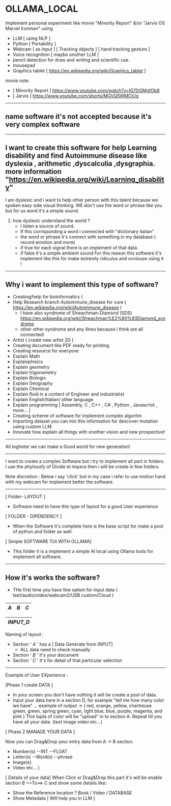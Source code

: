 # OLLAMA_LOCAL
Implement personal experiment like movie "Minority Report" &/or "Jarvis OS Marvel Ironman" using 

- LLM [ using NLP ]
- Python [ Portability ]
- Webcam [ as input ] [ Tracking objects ] [ hand tracking gesture ]
- Voice recognition [ maybe onother LLM ]
- pencil detection for draw and writing and scientific use.
- mousepad
- Graphics tablet [ https://en.wikipedia.org/wiki/Graphics_tablet ]


movie note 
- [ Minority Report ] https://www.youtube.com/watch?v=lG7DGMgfOb8
- [ Jarvis ] https://www.youtube.com/shorts/MGVQ5WMCjUg


-------------------------------------------------------------------------------------------------------------------------------------------
name software it's not accepted because it's very complex software 
-------------------------------------------------------------------------------------------------------------------------------------------
 
-------------------------------------------------------------------------------------------------------------------------------------------
I want to create this software for help Learning disability and find Autoimmune disease
like dyslexia , arithmetic ,dyscalculia ,dysgraphia. 
more information  "https://en.wikipedia.org/wiki/Learning_disability" 
-------------------------------------------------------------------------------------------------------------------------------------------
I am dyslexic and i want to help other person with this talent because we spoken easy side visual thinking.
WE don't use the word or phrase like you but for us word it's a simple sound.
1) how dyslexic understand the world ?
   - I listen a source of sound.
   - If this corrisponding a word i connected with "dictionary italian"
   - the word or phrase it's connect with something in my database ( record emotion and more)
   - if true for each signal there is an implement of that data. 
   - if false it's a simple ambient sound
For this reason this software it's implement like this for make extremly ridiculus and ovviouse using it !

-------------------------------------------------------------------------------------------------------------------------------------------
Why i want to implement this type of software?
-------------------------------------------------------------------------------------------------------------------------------------------
- Creating/help for bioinformatics (
- Help Research branch Autoimmune_disease for cure (  https://en.wikipedia.org/wiki/Autoimmune_disease )
  - I have also syndrome of Shwachman-Diamond (SDS) https://en.wikipedia.org/wiki/Shwachman%E2%80%93Diamond_syndrome
  - other other syndrome and any illnes  because i think are all connected!
- Artist ( create new artist 2D )
- Creating document like PDF ready for printing
- Creating resource for everyone
- Explain Math
- Explainphisics
- Explain geometry
- Explain trigonometry
- Explain Biologic
- Explain Geography
- Explain Chemical
- Explain fluid in a contect of Engineer and industrialist 
- Explain English/Italian/ other language
- Explain programming [ Assembly, C , C++ , C# , Python , Javascriot , more... ]
- Creating scheme of software for implement complex algoritm
- Importing dataset you can mix this information for descover mutation using custom LLM.
- Innovate how explain all things with onother vision and new prospective!
-------------------------------------------------------------------------------------------------------------------------------------------

All togheter we can make a Good world for new generation!

-------------------------------------------------------------------------------------------------------------------------------------------
I want to create a complex Software but i try to implement all part in folders.
I use the phylosofy of Divide et impera then i will be create in few folders.

Note discretion : Below i say 'click' but in my case i refer to use motion hand with my webcam for implement better the software.

-------------------------------------------------------------------------------------------------------------------------------------------

[ Folder- LAYOUT ]
- Software need to have this type of layout for a good User experience

[ FOLDER - DIPENDENCY ]  
- When the Software it's complete here is the base script for make a pool of python and folder as well.

[ Simple SOFTWARE TUI WITH OLLAMA]
- This folder it is a implement a simple AI local using Ollama tools for implement all software.

-------------------------------------------------------------------------------------------------------------------------------------------
How it's works the software? 
-------------------------------------------------------------------------------------------------------------------------------------------
- THe first time you have few option for input data ( text/audio/video/webcam2/USB custom/Cloud )


|  _A_ | _B_ | _C_|
| ------ | --- | --- |

|    _INPUT_D_   |
| ------ |

Naming of layout : 
- Section ' _A_ ' has a  [ Data Generate from _INPUT_] 
  - ALL data need to check manually
- Section ' _B_ ' it's your document
- Section ' _C_ ' it's for detail of that particular selection


-------------------------------------------------------------------------------------------------------------------------------------------

Example of User EXperience : 

[Phase 1 create DATA ]
- In your screen you don't have nothing it will be create a pool of data.
- Input your data here in a section D, for example "tell me how many color we have" ... 
example of output -> ( red, orange, yellow, chartreuse green, green, spring green, cyan, light blue, blue, purple, magenta, and pink )
This tupla of color will be "upload" in to section A.
Repeat till you have all your data.  (text image video etc...)

[ Phase 2 MANAGE YOUR DATA ]

Now you can Drag&Drop your entry data from A -> B section. 
- Number(s)
  --INT
  --FLOAT
- Letter(s)
  --Word(s)
  --phrase
- Image(s)
- Video etc... )

[ Details  of your data]
When Click or Drag&Drop this part it's will be enable section B ==To==> C  and show some details like:
- Show the Reference location ?  Book  / Video / DATABASE 
- Show Metadata [ Will help you in LLM ]
